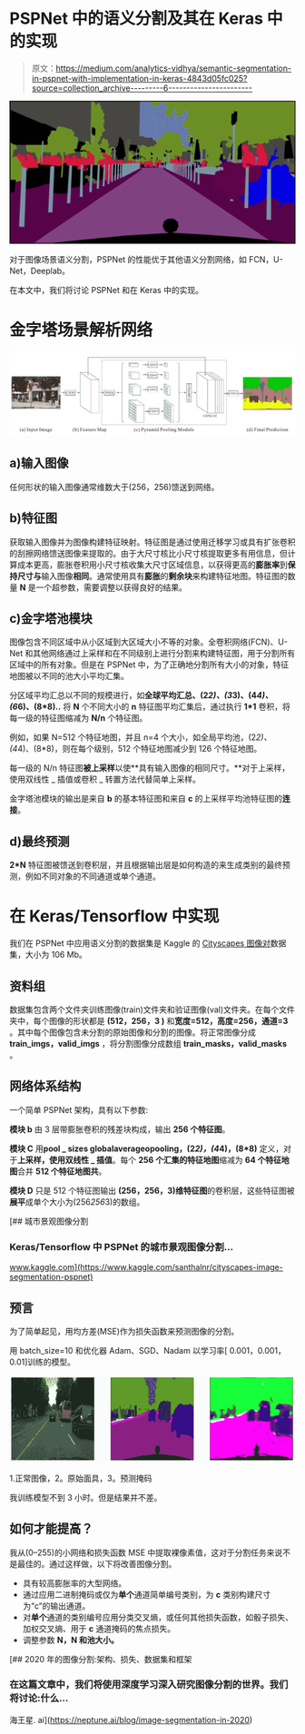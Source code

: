 # PSPNet 中的语义分割及其在 Keras 中的实现

> 原文：<https://medium.com/analytics-vidhya/semantic-segmentation-in-pspnet-with-implementation-in-keras-4843d05fc025?source=collection_archive---------6----------------------->

![](img/e000ad01161acf10a1c8dae17d513c65.png)

对于图像场景语义分割，PSPNet 的性能优于其他语义分割网络，如 FCN，U-Net，Deeplab。

在本文中，我们将讨论 PSPNet 和在 Keras 中的实现。

# 金字塔场景解析网络

![](img/cf694c71d19fa6f40326a353d26ebe47.png)

## a)输入图像

任何形状的输入图像通常维数大于(256，256)馈送到网络。

## b)特征图

获取输入图像并为图像构建特征映射。特征图是通过使用迁移学习或具有扩张卷积的刮擦网络馈送图像来提取的。由于大尺寸核比小尺寸核提取更多有用信息，但计算成本更高，膨胀卷积用小尺寸核收集大尺寸区域信息，以获得更高的**膨胀率**到**保持尺寸与**输入图像**相同**。通常使用具有**膨胀**的**剩余块**来构建特征地图。特征图的数量 **N** 是一个超参数，需要调整以获得良好的结果。

## c)金字塔池模块

图像包含不同区域中从小区域到大区域大小不等的对象。全卷积网络(FCN)、U-Net 和其他网络通过上采样和在不同级别上进行分割来构建特征图，用于分割所有区域中的所有对象。但是在 PSPNet 中，为了正确地分割所有大小的对象，特征地图被以不同的池大小平均汇集。

分区域平均汇总以不同的规模进行，如**全球平均汇总、(2*2)、(3*3)、(4*4)、(6*6)、(8*8)..**
将 **N** 个不同大小的 **n** 特征图平均汇集后，通过执行 **1*1** 卷积，将每一级的特征图缩减为 **N/n** 个特征图。

例如，如果 N=512 个特征地图，并且 n=4 个大小，如全局平均池，(2*2)、(4*4)、(8*8)，则在每个级别，512 个特征地图减少到 126 个特征地图。

每一级的 N/n 特征图**被上采样**以使**具有输入图像的相同尺寸。**对于上采样，使用双线性 _ 插值或卷积 _ 转置方法代替简单上采样。

金字塔池模块的输出是来自 **b** 的基本特征图和来自 **c** 的上采样平均池特征图的**连接**。

## d)最终预测

**2*N** 特征图被馈送到卷积层，并且根据输出层是如何构造的来生成类别的最终预测，例如不同对象的不同通道或单个通道。

# 在 Keras/Tensorflow 中实现

我们在 PSPNet 中应用语义分割的数据集是 Kaggle 的 [Cityscapes 图像对](https://www.kaggle.com/dansbecker/cityscapes-image-pairs)数据集，大小为 106 Mb。

## 资料组

数据集包含两个文件夹训练图像(train)文件夹和验证图像(val)文件夹。在每个文件夹中，每个图像的形状都是 **(512，256，3 )** 和**宽度=512，高度=256，通道=3** 。其中每个图像包含未分割的原始图像和分割的图像。将正常图像分成 **train_imgs，valid_imgs** ，将分割图像分成数组 **train_masks，valid_masks** 。

## 网络体系结构

一个简单 PSPNet 架构，具有以下参数:

**模块 b** 由 3 层带膨胀卷积的残差块构成，输出 **256 个特征图**。

**模块 C** 用**pool _ sizes globalaverageopooling，(2*2)，(4*4)，(8*8)** 定义，对于**上采样，使用双线性 _ 插值**。每个 **256 个汇集的特征地图**缩减为 **64 个特征地图**合并 **512 个特征地图共**。

**模块 D** 只是 512 个特征图输出 **(256，256，3)维特征图**的卷积层，这些特征图被**展平**成单个大小为(256*256*3)的数组。

[](https://www.kaggle.com/santhalnr/cityscapes-image-segmentation-pspnet) [## 城市景观图像分割

### Keras/Tensorflow 中 PSPNet 的城市景观图像分割…

www.kaggle.com](https://www.kaggle.com/santhalnr/cityscapes-image-segmentation-pspnet) 

## 预言

为了简单起见，用均方差(MSE)作为损失函数来预测图像的分割。

用 batch_size=10 和优化器 Adam、SGD、Nadam 以学习率[ 0.001，0.001，0.01]训练的模型。

![](img/cbfa7ca4b519e52aa1175680efce5fbe.png)

1.正常图像，2。原始面具，3。预测掩码

我训练模型不到 3 小时。但是结果并不差。

## 如何才能提高？

我从(0–255)的小网络和损失函数 MSE 中提取裸像素值，这对于分割任务来说不是最佳的。通过这样做，以下将改善图像分割。

*   具有较高膨胀率的大型网络。
*   通过应用二进制掩码或仅为**单个**通道简单编号类别，为 **c** 类别构建尺寸为“c”的输出通道。
*   对**单个**通道的类别编号应用分类交叉熵，或任何其他损失函数，如骰子损失、加权交叉熵、用于 **c** 通道掩码的焦点损失。
*   调整参数 **N，N 和池大小。**

[](https://neptune.ai/blog/image-segmentation-in-2020) [## 2020 年的图像分割:架构、损失、数据集和框架

### 在这篇文章中，我们将使用深度学习深入研究图像分割的世界。我们将讨论:什么…

海王星. ai](https://neptune.ai/blog/image-segmentation-in-2020)